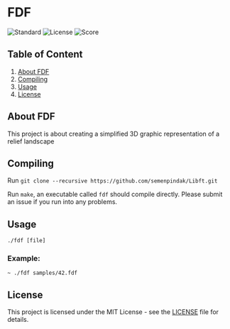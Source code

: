 # FDF

![Standard](https://img.shields.io/badge/standart-ANSI%20C11-lightgrey.svg)
![License](https://img.shields.io/badge/license-MIT-blue.svg)
![Score](https://img.shields.io/badge/school21-course%20project%20%7C%20success%20%7C%20125%2F125-brightgreen.svg)

## Table of Content

1. [About FDF](#about-fillit)
2. [Compiling](#compiling)
3. [Usage](#usage)
4. [License](#license)

## About FDF <a name="about-FDF"></a>

This project is about creating a simplified 3D graphic representation of a relief landscape

## Compiling <a name="Compiling"></a>

Run `git clone --recursive https://github.com/semenpindak/Libft.git`

Run `make`, an executable called `fdf` should compile directly. Please submit an issue if you run into any problems.

## Usage <a name="Usage"></a>

`./fdf [file]`

### Example:

`~ ./fdf samples/42.fdf`

## License <a name="license"></a>

This project is licensed under the MIT License - see the [LICENSE](https://github.com/semenpindak/FDF/blob/master/LICENSE)
file for details.
